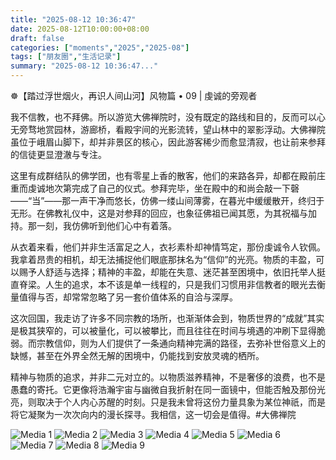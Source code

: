 ```yaml
---
title: "2025-08-12 10:36:47"
date: 2025-08-12T10:00:00+08:00
draft: false
categories: ["moments","2025","2025-08"]
tags: ["朋友圈","生活记录"]
summary: "2025-08-12 10:36:47..."
---
```


☸️【踏过浮世烟火，再识人间山河】风物篇 • 09 | 虔诚的旁观者

我不信教，也不拜佛。所以游览大佛禅院时，没有既定的路线和目的，反而可以心无旁骛地赏园林，游廊桥，看殿宇间的光影流转，望山林中的翠影浮动。大佛禅院虽位于峨眉山脚下，却并非景区的核心，因此游客稀少而愈显清寂，也让前来参拜的信徒更显澄澈与专注。

这里有成群结队的佛学团，也有零星上香的散客，他们的来路各异，却都在殿前庄重而虔诚地次第完成了自己的仪式。参拜完毕，坐在殿中的和尚会敲一下磬——“当”——那一声干净而悠长，仿佛一缕山间薄雾，在暮光中缓缓散开，终归于无形。在佛教礼仪中，这是对参拜的回应，也象征佛祖已闻其愿，为其祝福与加持。那一刻，我仿佛听到他们心中有着落。

从衣着来看，他们并非生活富足之人，衣衫素朴却神情笃定，那份虔诚令人钦佩。我拿着昂贵的相机，却无法捕捉他们眼底那抹名为“信仰”的光亮。物质的丰盈，可以赐予人舒适与选择；精神的丰盈，却能在失意、迷茫甚至困境中，依旧托举人挺直脊梁。人生的追求，本不该是单一线程的，只是我们习惯用非信教者的眼光去衡量值得与否，却常常忽略了另一套价值体系的自洽与深厚。

这次回国，我走访了许多不同宗教的场所，也渐渐体会到，物质世界的“成就”其实是极其狭窄的，可以被量化，可以被攀比，而且往往在时间与境遇的冲刷下显得脆弱。而宗教信仰，则为人们提供了一条通向精神完满的路径，去弥补世俗意义上的缺憾，甚至在外界全然无解的困境中，仍能找到安放灵魂的栖所。

精神与物质的追求，并非二元对立的。以物质滋养精神，不是奢侈的浪费，也不是愚蠢的寄托。它更像将浩瀚宇宙与幽微自我折射在同一面镜中，但能否触及那份光亮，则取决于个人内心苏醒的时刻。只是我未曾将这份力量具象为某位神祇，而是将它凝聚为一次次向内的漫长探寻。我相信，这一切会是值得。
​
​#大佛禅院

![Media 1](/Moments/photos/2025-08-12/202508121036470.jpg)
![Media 2](/Moments/photos/2025-08-12/202508121036471.jpg)
![Media 3](/Moments/photos/2025-08-12/202508121036472.jpg)
![Media 4](/Moments/photos/2025-08-12/202508121036473.jpg)
![Media 5](/Moments/photos/2025-08-12/202508121036474.jpg)
![Media 6](/Moments/photos/2025-08-12/202508121036475.jpg)
![Media 7](/Moments/photos/2025-08-12/202508121036476.jpg)
![Media 8](/Moments/photos/2025-08-12/202508121036477.jpg)
![Media 9](/Moments/photos/2025-08-12/202508121036478.jpg)

